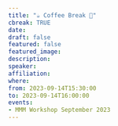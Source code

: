 ```yaml
---
title: "☕️ Coffee Break 🥐"
cbreak: TRUE
date:
draft: false
featured: false
featured_image:
description:
speaker:
affiliation:
where:
from: 2023-09-14T15:30:00
to: 2023-09-14T16:00:00
events:
- MMM Workshop September 2023
---
```

